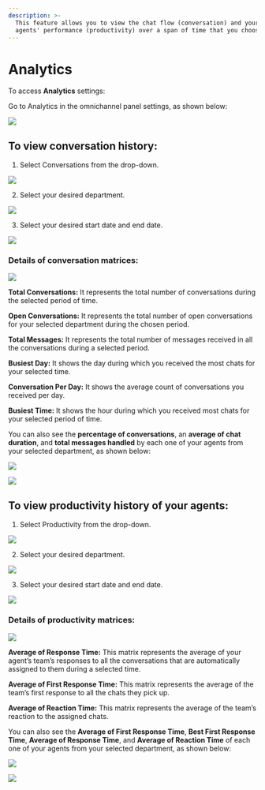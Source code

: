 ```yaml
---
description: >-
  This feature allows you to view the chat flow (conversation) and your livechat
  agents' performance (productivity) over a span of time that you choose.
---
```


# Analytics

To access **Analytics** settings:

Go to Analytics in the omnichannel panel settings, as shown below:

![](../../../../.gitbook/assets/0%20%2811%29.png)

## To view conversation history:

1. Select Conversations from the drop-down.

![](../../../../.gitbook/assets/1%20%2810%29.png)

  2. Select your desired department.

![](../../../../.gitbook/assets/8%20%286%29%20%281%29%20%281%29%20%281%29%20%281%29%20%281%29%20%281%29%20%281%29%20%281%29%20%281%29.png)

 3. Select your desired start date and end date.

![](../../../../.gitbook/assets/9%20%285%29%20%281%29%20%281%29.png)

### Details of conversation matrices:

![](../../../../.gitbook/assets/4%20%2810%29.png)

**Total Conversations:** It represents the total number of conversations during the selected period of time.

**Open Conversations:** It represents the total number of open conversations for your selected department during the chosen period.

**Total Messages:** It represents the total number of messages received in all the conversations during a selected period.

**Busiest Day:** It shows the day during which you received the most chats for your selected time.

**Conversation Per Day:** It shows the average count of conversations you received per day.

**Busiest Time:** It shows the hour during which you received most chats for your selected period of time.

You can also see the **percentage of conversations**, an **average of chat duration**, and **total messages handled** by each one of your agents from your selected department, as shown below:

![](../../../../.gitbook/assets/5%20%2810%29.png)

![](../../../../.gitbook/assets/6%20%289%29.png)

## To view productivity history of your agents:

1. Select Productivity from the drop-down.

![](../../../../.gitbook/assets/7%20%287%29.png)

2.  Select your desired department.

![](../../../../.gitbook/assets/8%20%286%29%20%281%29%20%281%29%20%281%29%20%281%29%20%281%29%20%281%29%20%281%29%20%281%29.png)

3. Select your desired start date and end date.

![](../../../../.gitbook/assets/9%20%285%29%20%281%29.png)

### Details of productivity matrices:

![](../../../../.gitbook/assets/image%20%2871%29.png)

**Average of Response Time:** This matrix represents the average of your agent’s team’s responses to all the conversations that are automatically assigned to them during a selected time.

**Average of First Response Time:** This matrix represents the average of the team’s first response to all the chats they pick up.

**Average of Reaction Time:** This matrix represents the average of the team’s reaction to the assigned chats.

You can also see the **Average of First Response Time**, **Best First Response Time**, **Average of Response Time**, and **Average of Reaction Time** of each one of your agents from your selected department, as shown below:

![](../../../../.gitbook/assets/11%20%284%29.png)

![](../../../../.gitbook/assets/image%20%2872%29.png)


